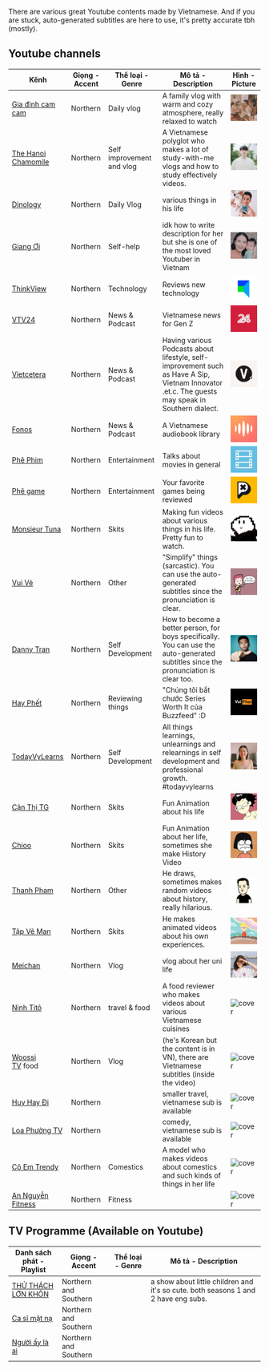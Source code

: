 There are various great Youtube contents made by Vietnamese. And if you are stuck, auto-generated subtitles are here to use, it's pretty accurate tbh (mostly).
## Youtube channels

| Kênh | Giọng - Accent | Thể loại - Genre | Mô tả - Description | Hình - Picture |
| --- | --- | --- | --- | --- |
| [Gia đình cam cam](https://www.youtube.com/channel/UClsAZnicRDs_25b_1DxldKA)    | Northern       | Daily vlog   | A family vlog with warm and cozy atmosphere, really relaxed to watch | ![cover](./previews/youtube/cam_cam.jpg) |
| [The Hanoi Chamomile](https://www.youtube.com/channel/UCZv-924OFOCEX6A8hcvdisQ) | Northern       | Self improvement and vlog | A Vietnamese polyglot who makes a lot of study-with-me vlogs and how to study effectively videos. | ![cover](./previews/youtube/kira.jpg) |
| [Dinology](https://www.youtube.com/channel/UCwTi_xn6ukH9QJsNtH-oNWw)            | Northern       | Daily Vlog  | various things in his life | ![cover](./previews/youtube/unnamed.jpg) | 
| [Giang Ơi](https://www.youtube.com/channel/UC-AJnWGWhPt3ReFnvzRZ-Kg)            | Northern       | Self-help | idk how to write description for her but she is one of the most loved Youtuber in Vietnam | ![cover](./previews/youtube/giang_oi.jpg) |
| [ThinkView](https://www.youtube.com/channel/UCMRCjWYwR5p2Plp_0ehIG6g)           | Northern       | Technology | Reviews new technology | ![cover](./previews/youtube/thinkview.jpg) |
| [VTV24](https://www.youtube.com/channel/UCabsTV34JwALXKGMqHpvUiA)               | Northern       | News & Podcast | Vietnamese news for Gen Z | ![cover](./previews/youtube/vtv.jpg) |
| [Vietcetera](https://www.youtube.com/channel/UCORwVnph7TK6rmyKozkV8_g)          | Northern       | News & Podcast  | Having various Podcasts about lifestyle, self-improvement such as Have A Sip, Vietnam Innovator .et.c. The guests may speak in Southern dialect. | ![cover](./previews/youtube/vietcetera.jpg) |
| [Fonos](https://www.youtube.com/channel/UCgKVnpqft_rMv2WmNTQyVdg)               | Northern       | News & Podcast | A Vietnamese audiobook library | ![cover](./previews/youtube/fonos.jpg) |
| [Phê Phim](https://www.youtube.com/channel/UCAJ9i1NhhlnosAGu7QcBEtw)            | Northern       | Entertainment | Talks about movies in general | ![cover](./previews/youtube/phe_phim.jpg) |
| [Phê game](https://www.youtube.com/channel/UCTF0ldaORTbCfx2ahvFfYWg)            | Northern       | Entertainment |  Your favorite games being reviewed | ![cover](./previews/youtube/phe_game.jpg)  |
| [Monsieur Tuna](https://www.youtube.com/channel/UCq6Fji5mOmUxVT16zKEnvSg)       | Northern       | Skits | Making fun videos about various things in his life. Pretty fun to watch. | ![cover](./previews/youtube/tuna.jpg) |
| [Vui Vẻ](https://www.youtube.com/channel/UCw0YZ5HG7zOJsV3ZMRZZwvA) | Northern | Other | "Simplify" things (sarcastic). You can use the auto-generated subtitles since the pronunciation is clear. | ![cover](./previews/youtube/vui_ve.jpg) |
| [Danny Tran](https://www.youtube.com/channel/UC20n1qowR6TC7VAfRy1bfRg) | Northern | Self Development | How to become a better person, for boys specifically. You can use the auto-generated subtitles since the pronunciation is clear too.  | ![cover](./previews/youtube/danny.jpg) | 
| [Hay Phết](https://www.youtube.com/channel/UCPbq4cK8Mpka5Qvy_nFZTHw) | Northern | Reviewing things | "Chúng tôi bắt chước Series Worth It của Buzzfeed" :D | ![cover](./previews/youtube/vui_phet.jpg) | 
| [TodayVyLearns](https://www.youtube.com/channel/UCD5paWs81jG4M250d-X6dvQ) | Northern | Self Development | All things learnings, unlearnings and relearnings in self development and professional growth. #todayvylearns | ![cover](./previews/youtube/todayvylearns.jpg) |
| [Cận Thị TG](https://www.youtube.com/channel/UCimDIuJiUB7KRYEfCu6YfxQ) | Northern | Skits | Fun Animation about his life | ![cover](./previews/youtube/canthi.jpg) |
| [Chioo](https://www.youtube.com/@Chioostudio) | Northern | Skits | Fun Animation about her life, sometimes she make History Video | ![cover](./previews/youtube/chioo.jpg) |
| [Thanh Pham](https://www.youtube.com/channel/UCflB5s9lNML-rFf9JpBiC4A) | Northern | Other | He draws, sometimes makes random videos about history, really hilarious. | ![cover](./previews/youtube/thanhpham.jpg) |
| [Tập Vẽ Man](https://www.youtube.com/@tapveman) | Northern | Skits | He makes animated videos about his own experiences. | ![cover](./previews/youtube/tap_ve_man.jpg) | 
| [Meichan](https://www.youtube.com/channel/UCXqtMJC2xCAWPATo4919dTA) | Northern | Vlog | vlog about her uni life | ![cover](./previews/youtube/meichan.jpg) | 
| [Ninh Titô](https://youtube.com/c/NinhTit%C3%B4) | Northern | travel & food | A food reviewer who makes videos about various Vietnamese cuisines | ![cover]() | 
| [Woossi TV](https://youtube.com/c/WOOSSITV) food  | Northern | Vlog | (he's Korean but the content is in VN), there are Vietnamese subtitles (inside the video) | ![cover]() | 
| [Huy Hay Đi](https://youtube.com/c/HuyHay%C4%90i) | Northern |  | smaller travel, vietnamese sub is available  | ![cover]() | 
| [Loa Phường TV](https://www.youtube.com/@LoaPhuongtv) | Northern |  | comedy, vietnamese sub is available  | ![cover]() | 
| [Cô Em Trendy](https://www.youtube.com/channel/UCgjvMGOqcR1Z3yUXN71GDgg) | Northern | Comestics  | A model who makes videos about comestics and such kinds of things in her life  | ![cover]() | 
| [An Nguyễn Fitness](https://www.youtube.com/channel/UCmGd7o2cpZgU6EcuJYXijKw) | Northern | Fitness |  | ![cover]() | 
 

## TV Programme (Available on Youtube)

| Danh sách phát - Playlist | Giọng - Accent | Thể loại - Genre | Mô tả - Description | 
| --- | --- | --- | --- |
| [THỬ THÁCH LỚN KHÔN](https://youtube.com/playlist?list=PLQdFgSsk41_xkFgoOGvll6xkZ8qfLJMXM&si=QsgtNZ5EnIYLXBsw) | Northern and Southern | | a show about little children and it's so cute. both seasons 1 and 2 have eng subs. |
[Ca sĩ mặt nạ](https://youtube.com/playlist?list=PLxKLMN7WdG5ANJruYBhSGi5UBRUIhQTbi&si=vYyEUxdHgFj7XJGz) | Northern and Southern | | |
[Người ấy là ai](https://www.youtube.com/playlist?list=PLxKLMN7WdG5CkjfnU7rh6VaHsEOvRkmnm) | Northern and Southern | | |